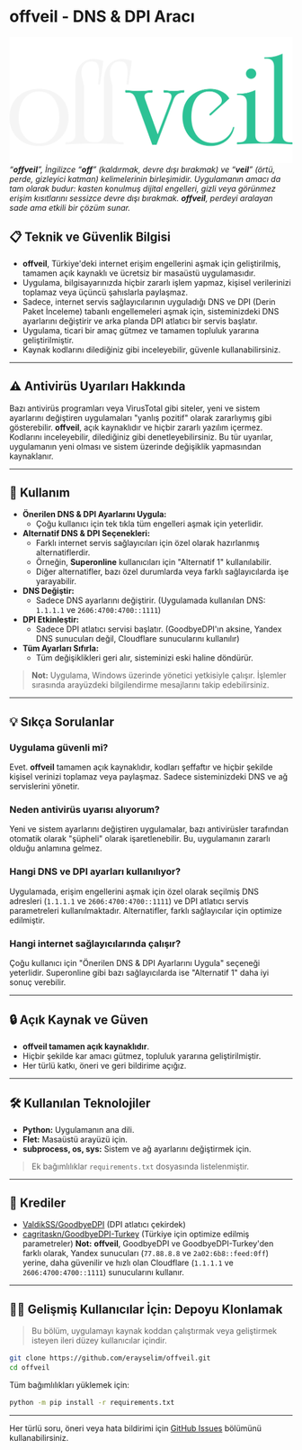 # offveil - DNS & DPI Aracı

![offveil](offveil.png)
*“**offveil**”, İngilizce “**off**” (kaldırmak, devre dışı bırakmak) ve “**veil**” (örtü, perde, gizleyici katman) kelimelerinin birleşimidir. Uygulamanın amacı da tam olarak budur: kasten konulmuş dijital engelleri, gizli veya görünmez erişim kısıtlarını sessizce devre dışı bırakmak. **offveil**, perdeyi aralayan sade ama etkili bir çözüm sunar.*


## 📋 Teknik ve Güvenlik Bilgisi

- **offveil**, Türkiye'deki internet erişim engellerini aşmak için geliştirilmiş, tamamen açık kaynaklı ve ücretsiz bir masaüstü uygulamasıdır.
- Uygulama, bilgisayarınızda hiçbir zararlı işlem yapmaz, kişisel verilerinizi toplamaz veya üçüncü şahıslarla paylaşmaz.
- Sadece, internet servis sağlayıcılarının uyguladığı DNS ve DPI (Derin Paket İnceleme) tabanlı engellemeleri aşmak için, sisteminizdeki DNS ayarlarını değiştirir ve arka planda DPI atlatıcı bir servis başlatır.
- Uygulama, ticari bir amaç gütmez ve tamamen topluluk yararına geliştirilmiştir.
- Kaynak kodlarını dilediğiniz gibi inceleyebilir, güvenle kullanabilirsiniz.

---

## ⚠️ Antivirüs Uyarıları Hakkında

Bazı antivirüs programları veya VirusTotal gibi siteler, yeni ve sistem ayarlarını değiştiren uygulamaları "yanlış pozitif" olarak zararlıymış gibi gösterebilir. **offveil**, açık kaynaklıdır ve hiçbir zararlı yazılım içermez. Kodlarını inceleyebilir, dilediğiniz gibi denetleyebilirsiniz. Bu tür uyarılar, uygulamanın yeni olması ve sistem üzerinde değişiklik yapmasından kaynaklanır.

---

## 🚀 Kullanım

- **Önerilen DNS & DPI Ayarlarını Uygula:**
    - Çoğu kullanıcı için tek tıkla tüm engelleri aşmak için yeterlidir.
- **Alternatif DNS & DPI Seçenekleri:**
    - Farklı internet servis sağlayıcıları için özel olarak hazırlanmış alternatiflerdir.
    - Örneğin, **Superonline** kullanıcıları için "Alternatif 1" kullanılabilir.
    - Diğer alternatifler, bazı özel durumlarda veya farklı sağlayıcılarda işe yarayabilir.
- **DNS Değiştir:**
    - Sadece DNS ayarlarını değiştirir. (Uygulamada kullanılan DNS: `1.1.1.1` ve `2606:4700:4700::1111`)
- **DPI Etkinleştir:**
    - Sadece DPI atlatıcı servisi başlatır. (GoodbyeDPI'ın aksine, Yandex DNS sunucuları değil, Cloudflare sunucularını kullanılır)
- **Tüm Ayarları Sıfırla:**
    - Tüm değişiklikleri geri alır, sisteminizi eski haline döndürür.

> **Not:** Uygulama, Windows üzerinde yönetici yetkisiyle çalışır. İşlemler sırasında arayüzdeki bilgilendirme mesajlarını takip edebilirsiniz.

---

## 💡 Sıkça Sorulanlar

### Uygulama güvenli mi?
Evet. **offveil** tamamen açık kaynaklıdır, kodları şeffaftır ve hiçbir şekilde kişisel verinizi toplamaz veya paylaşmaz. Sadece sisteminizdeki DNS ve ağ servislerini yönetir.

### Neden antivirüs uyarısı alıyorum?
Yeni ve sistem ayarlarını değiştiren uygulamalar, bazı antivirüsler tarafından otomatik olarak "şüpheli" olarak işaretlenebilir. Bu, uygulamanın zararlı olduğu anlamına gelmez.

### Hangi DNS ve DPI ayarları kullanılıyor?
Uygulamada, erişim engellerini aşmak için özel olarak seçilmiş DNS adresleri (`1.1.1.1` ve `2606:4700:4700::1111`) ve DPI atlatıcı servis parametreleri kullanılmaktadır. Alternatifler, farklı sağlayıcılar için optimize edilmiştir.

### Hangi internet sağlayıcılarında çalışır?
Çoğu kullanıcı için "Önerilen DNS & DPI Ayarlarını Uygula" seçeneği yeterlidir. Superonline gibi bazı sağlayıcılarda ise "Alternatif 1" daha iyi sonuç verebilir.

---

## 🔒 Açık Kaynak ve Güven

- **offveil tamamen açık kaynaklıdır**.
- Hiçbir şekilde kar amacı gütmez, topluluk yararına geliştirilmiştir.
- Her türlü katkı, öneri ve geri bildirime açığız.

---

## 🛠️ Kullanılan Teknolojiler

- **Python:** Uygulamanın ana dili.
- **Flet:** Masaüstü arayüzü için.
- **subprocess, os, sys:** Sistem ve ağ ayarlarını değiştirmek için.
> Ek bağımlılıklar `requirements.txt` dosyasında listelenmiştir.

---

## 📜 Krediler

- [ValdikSS/GoodbyeDPI](https://github.com/ValdikSS/GoodbyeDPI) (DPI atlatıcı çekirdek)
- [cagritaskn/GoodbyeDPI-Turkey](https://github.com/cagritaskn/GoodbyeDPI-Turkey) (Türkiye için optimize edilmiş parametreler)
**Not:** **offveil**, GoodbyeDPI ve GoodbyeDPI-Turkey'den farklı olarak, Yandex sunucuları (`77.88.8.8` ve `2a02:6b8::feed:0ff`) yerine, daha güvenilir ve hızlı olan Cloudflare (`1.1.1.1` ve `2606:4700:4700::1111`) sunucularını kullanır.

---

## 👨‍💻 Gelişmiş Kullanıcılar İçin: Depoyu Klonlamak

> Bu bölüm, uygulamayı kaynak koddan çalıştırmak veya geliştirmek isteyen ileri düzey kullanıcılar içindir.

```bash
git clone https://github.com/erayselim/offveil.git
cd offveil
```
Tüm bağımlılıkları yüklemek için:
```bash
python -m pip install -r requirements.txt
```

---

Her türlü soru, öneri veya hata bildirimi için [GitHub Issues](https://github.com/erayselim/offveil/issues) bölümünü kullanabilirsiniz. 
